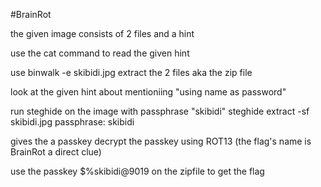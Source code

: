 #BrainRot

the given image consists of 2 files and a hint

use the cat command to read the given hint

use binwalk -e skibidi.jpg
extract the 2 files aka the zip file

look at the given hint about mentioniing "using name as password"

run steghide on the image with passphrase "skibidi"
steghide extract -sf skibidi.jpg
passphrase: skibidi

gives the a passkey
decrypt the passkey using ROT13 (the flag's name is BrainRot a direct clue)

use the passkey $%skibidi@9019 on the zipfile to get the flag
